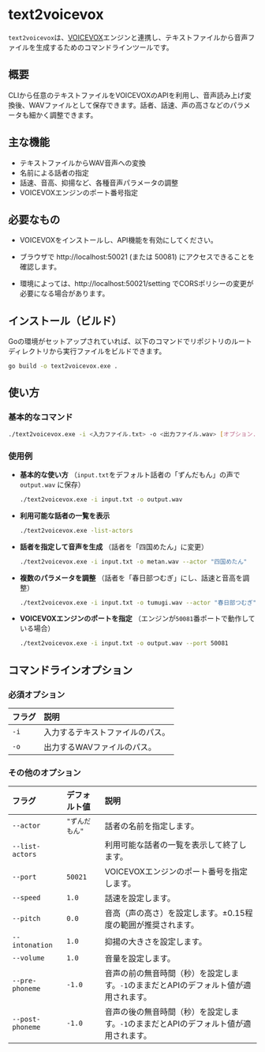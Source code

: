 # text2voicevox

`text2voicevox`は、[VOICEVOX](https://voicevox.hiroshiba.jp/)エンジンと連携し、テキストファイルから音声ファイルを生成するためのコマンドラインツールです。

## 概要

CLIから任意のテキストファイルをVOICEVOXのAPIを利用し、音声読み上げ変換後、WAVファイルとして保存できます。話者、話速、声の高さなどのパラメータも細かく調整できます。

## 主な機能

  * テキストファイルからWAV音声への変換
  * 名前による話者の指定
  * 話速、音高、抑揚など、各種音声パラメータの調整
  * VOICEVOXエンジンのポート番号指定

## 必要なもの

- VOICEVOXをインストールし、API機能を有効にしてください。

- ブラウザで http://localhost:50021 (または 50081) にアクセスできることを確認します。

- 環境によっては、http://localhost:50021/setting でCORSポリシーの変更が必要になる場合があります。

## インストール（ビルド）

Goの環境がセットアップされていれば、以下のコマンドでリポジトリのルートディレクトリから実行ファイルをビルドできます。

```bash
go build -o text2voicevox.exe .
```

## 使い方

### 基本的なコマンド

```bash
./text2voicevox.exe -i <入力ファイル.txt> -o <出力ファイル.wav> [オプション...]
```

### 使用例

  * **基本的な使い方**
    （`input.txt`をデフォルト話者の「ずんだもん」の声で `output.wav` に保存）

    ```bash
    ./text2voicevox.exe -i input.txt -o output.wav
    ```

  * **利用可能な話者の一覧を表示**

    ```bash
    ./text2voicevox.exe -list-actors
    ```

  * **話者を指定して音声を生成**
    （話者を「四国めたん」に変更）

    ```bash
    ./text2voicevox.exe -i input.txt -o metan.wav --actor "四国めたん"
    ```

  * **複数のパラメータを調整**
    （話者を「春日部つむぎ」にし、話速と音高を調整）

    ```bash
    ./text2voicevox.exe -i input.txt -o tumugi.wav --actor "春日部つむぎ" --speed 1.2 --pitch 0.1
    ```

  * **VOICEVOXエンジンのポートを指定**
    （エンジンが`50081`番ポートで動作している場合）

    ```bash
    ./text2voicevox.exe -i input.txt -o output.wav --port 50081
    ```
    
## コマンドラインオプション

### 必須オプション

| フラグ | 説明 |
| :--- | :--- |
| `-i` | 入力するテキストファイルのパス。 |
| `-o` | 出力するWAVファイルのパス。 |

### その他のオプション

| フラグ | デフォルト値 | 説明 |
| :--- | :--- | :--- |
| `--actor` | `"ずんだもん"` | 話者の名前を指定します。 |
| `--list-actors`| | 利用可能な話者の一覧を表示して終了します。 |
| `--port`| `50021` | VOICEVOXエンジンのポート番号を指定します。 |
| `--speed` | `1.0` | 話速を設定します。 |
| `--pitch` | `0.0` | 音高（声の高さ）を設定します。±0.15程度の範囲が推奨されます。 |
| `--intonation`| `1.0` | 抑揚の大きさを設定します。 |
| `--volume`| `1.0` | 音量を設定します。 |
| `--pre-phoneme`| `-1.0` | 音声の前の無音時間（秒）を設定します。`-1`のままだとAPIのデフォルト値が適用されます。 |
| `--post-phoneme`| `-1.0` | 音声の後の無音時間（秒）を設定します。`-1`のままだとAPIのデフォルト値が適用されます。 |
